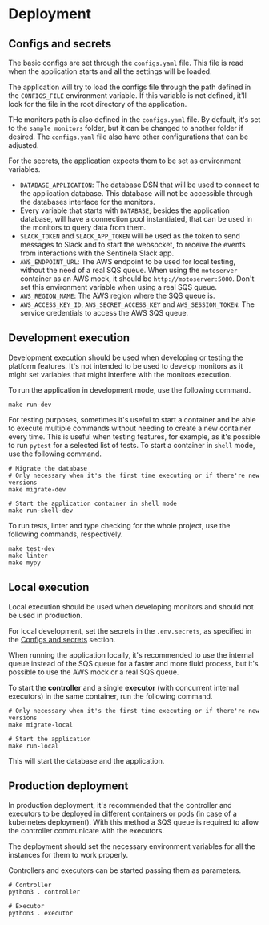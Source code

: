 # Deployment
## Configs and secrets
The basic configs are set through the `configs.yaml` file. This file is read when the application starts and all the settings will be loaded.

The application will try to load the configs file through the path defined in the `CONFIGS_FILE` environment variable. If this variable is not defined, it'll look for the file in the root directory of the application.

THe monitors path is also defined in the `configs.yaml` file. By default, it's set to the `sample_monitors` folder, but it can be changed to another folder if desired. The `configs.yaml` file also have other configurations that can be adjusted.

For the secrets, the application expects them to be set as environment variables.
- `DATABASE_APPLICATION`: The database DSN that will be used to connect to the application database. This database will not be accessible through the databases interface for the monitors.
- Every variable that starts with `DATABASE`, besides the application database, will have a connection pool instantiated, that can be used in the monitors to query data from them.
- `SLACK_TOKEN` and `SLACK_APP_TOKEN` will be used as the token to send messages to Slack and to start the websocket, to receive the events from interactions with the Sentinela Slack app.
- `AWS_ENDPOINT_URL`: The AWS endpoint to be used for local testing, without the need of a real SQS queue. When using the `motoserver` container as an AWS mock, it should be `http://motoserver:5000`. Don't set this environment variable when using a real SQS queue.
- `AWS_REGION_NAME`: The AWS region where the SQS queue is.
- `AWS_ACCESS_KEY_ID`, `AWS_SECRET_ACCESS_KEY` and `AWS_SESSION_TOKEN`: The service credentials to access the AWS SQS queue.

## Development execution
Development execution should be used when developing or testing the platform features. It's not intended to be used to develop monitors as it might set variables that might interfere with the monitors execution.

To run the application in development mode, use the following command.
```shell
make run-dev
```

For testing purposes, sometimes it's useful to start a container and be able to execute multiple commands without needing to create a new container every time. This is useful when testing features, for example, as it's possible to run `pytest` for a selected list of tests. To start a container in `shell` mode, use the following command.
```shell
# Migrate the database
# Only necessary when it's the first time executing or if there're new versions
make migrate-dev

# Start the application container in shell mode
make run-shell-dev
```

To run tests, linter and type checking for the whole project, use the following commands, respectively.
```shell
make test-dev
make linter
make mypy
```

## Local execution
Local execution should be used when developing monitors and should not be used in production.

For local development, set the secrets in the `.env.secrets`, as specified in the [Configs and secrets](#configs-and-secrets) section.

When running the application locally, it's recommended to use the internal queue instead of the SQS queue for a faster and more fluid process, but it's possible to use the AWS mock or a real SQS queue.

To start the **controller** and a single **executor** (with concurrent internal executors) in the same container, run the following command.
```shell
# Only necessary when it's the first time executing or if there're new versions
make migrate-local

# Start the application
make run-local
```

This will start the database and the application.

## Production deployment
In production deployment, it's recommended that the controller and executors to be deployed in different containers or pods (in case of a kubernetes deployment). With this method a SQS queue is required to allow the controller communicate with the executors.

The deployment should set the necessary environment variables for all the instances for them to work properly.

Controllers and executors can be started passing them as parameters.
```shell
# Controller
python3 . controller

# Executor
python3 . executor
```
